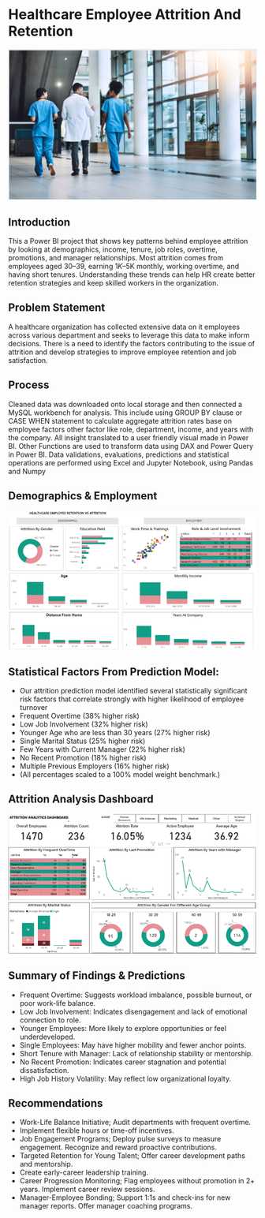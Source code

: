# Healthcare Employee Attrition And Retention
![](https://github.com/Imisau/HEALTHCARE-EMPLOYEE-ATTRITION/blob/main/PBI_IMAGE.png?raw=true)

## Introduction
This a Power BI project that shows key patterns behind employee attrition by looking at demographics, income, tenure, job roles, overtime, promotions, and manager relationships. Most attrition comes from employees aged 30–39, earning $1K–$5K monthly, working overtime, and having short tenures. Understanding these trends can help HR create better retention strategies and keep skilled workers in the organization.

## Problem Statement
A healthcare organization has collected extensive data on it employees across various department and seeks to leverage this data to make inform decisions.
There is a need to identify the factors contributing to the issue of attrition and develop strategies to improve employee retention and job satisfaction.

## Process
Cleaned data was downloaded onto local storage and then connected a MySQL workbench for analysis. This include using GROUP BY clause or CASE WHEN statement to calculate aggregate attrition rates base on employee factors other factor like role, department, income, and years with the company. All insight translated to a user friendly visual made in Power BI. Other Functions are used to transform data using DAX and Power Query in Power BI. Data validations, evaluations, predictions and statistical operations are performed using Excel and Jupyter Notebook, using Pandas and Numpy 

## Demographics & Employment
![](https://github.com/Imisau/HEALTHCARE-EMPLOYEE-ATTRITION/blob/main/PBI_DEMO_EMPLOY.png?raw=true)

## Statistical Factors From Prediction Model:
-	Our attrition prediction model identified several statistically significant risk factors that correlate strongly with higher likelihood of employee turnover
- Frequent Overtime (38% higher risk)
- Low Job Involvement (32% higher risk)
- Younger Age who are less than 30 years (27% higher risk)
- Single Marital Status (25% higher risk)
- Few Years with Current Manager (22% higher risk)
- No Recent Promotion (18% higher risk)
- Multiple Previous Employers (16% higher risk)
- (All percentages scaled to a 100% model weight benchmark.)

## Attrition Analysis Dashboard
![](https://github.com/Imisau/HEALTHCARE-EMPLOYEE-ATTRITION/blob/main/PBI_ANALYTIC%20_DASHBOARD.png?raw=true)

## Summary of Findings & Predictions
- Frequent Overtime: Suggests workload imbalance, possible burnout, or poor work-life balance.
- Low Job Involvement: Indicates disengagement and lack of emotional connection to role.
-	Younger Employees: More likely to explore opportunities or feel underdeveloped.
-	Single Employees: May have higher mobility and fewer anchor points.
-	Short Tenure with Manager: Lack of relationship stability or mentorship.
-	No Recent Promotion: Indicates career stagnation and potential dissatisfaction.
-	High Job History Volatility: May reflect low organizational loyalty.


## Recommendations
-	Work-Life Balance Initiative; Audit departments with frequent overtime.
-	Implement flexible hours or time-off incentives. 
-	Job Engagement Programs; Deploy pulse surveys to measure engagement. Recognize and reward proactive contributions. 
-	Targeted Retention for Young Talent; Offer career development paths and mentorship. 
-	Create early-career leadership training. 
-	Career Progression Monitoring; Flag employees without promotion in 2+ years. Implement career review sessions.
-	Manager-Employee Bonding; Support 1:1s and check-ins for new manager reports. Offer manager coaching programs.

